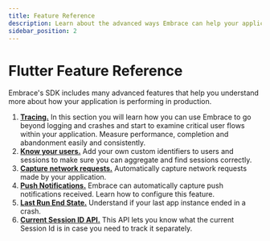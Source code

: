 ```yaml
---
title: Feature Reference
description: Learn about the advanced ways Embrace can help your application
sidebar_position: 2
---
```


# Flutter Feature Reference

Embrace's SDK includes many advanced features that help you understand more about
how your application is performing in production.

1. [**Tracing.**](/flutter/features/tracing/) In this section you will learn how you can use Embrace to go beyond logging and crashes and start to examine critical user flows within your application. Measure performance, completion and abandonment easily and consistently.
1. [**Know your users.**](/flutter/features/identify-users/) Add your own custom identifiers to users and sessions to make sure you can aggregate and find sessions correctly.
1. [**Capture network requests.**](/flutter/features/network-requests/) Automatically capture network requests made by your application.
1. [**Push Notifications.**](/flutter/features/push-notifications) Embrace can automatically capture push notifications received. Learn how to configure this feature.
1. [**Last Run End State.**](/flutter/features/last-run-end-state/) Understand if your last app instance ended in a crash.
1. [**Current Session ID API.**](/flutter/features/current-session-id-api.md) This API lets you know what the current Session Id is in case you need to track it separately.
